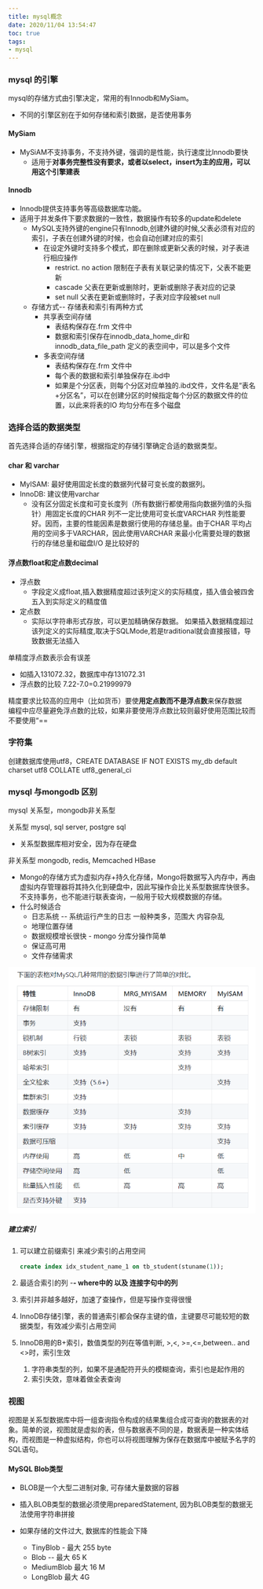 ```yaml
---
title: mysql概念
date: 2020/11/04 13:54:47
toc: true
tags:
- mysql
---
```



### mysql 的引擎
mysql的存储方式由引擎决定，常用的有Innodb和MySiam。
* 不同的引擎区别在于如何存储和索引数据，是否使用事务
<!--more-->
#### MySiam
* MySiAM不支持事务，不支持外键，强调的是性能，执行速度比Innodb要快
  * 适用于**对事务完整性没有要求，或者以select，insert为主的应用，可以用这个引擎建表**

#### Innodb
* Innodb提供支持事务等高级数据库功能。
* 适用于并发条件下要求数据的一致性，数据操作有较多的update和delete
  * MySQL支持外键的engine只有Innodb,创建外键的时候,父表必须有对应的索引，子表在创建外键的时候，也会自动创建对应的索引
    * 在设定外键时支持多个模式，即在删除或更新父表的时候，对子表进行相应操作
      * restrict. no action 限制在子表有关联记录的情况下，父表不能更新
      * cascade 父表在更新或删除时，更新或删除子表对应的记录
      * set null 父表在更新或删除时，子表对应字段被set null
  * 存储方式-- 存储表和索引有两种方式
    * 共享表空间存储
      * 表结构保存在.frm 文件中
      * 数据和索引保存在innodb_data_home_dir和innodb_data_file_path 定义的表空间中，可以是多个文件
    * 多表空间存储
      * 表结构保存在.frm 文件中
      * 每个表的数据和索引单独保存在.ibd中
      * 如果是个分区表，则每个分区对应单独的.ibd文件，文件名是“表名+分区名”，可以在创建分区的时候指定每个分区的数据文件的位置，以此来将表的IO 均匀分布在多个磁盘

### 选择合适的数据类型

首先选择合适的存储引擎，根据指定的存储引擎确定合适的数据类型。

#### char 和 varchar
* MyISAM: 最好使用固定长度的数据列代替可变长度的数据列。
* InnoDB: 建议使用varchar
  * 没有区分固定长度和可变长度列（所有数据行都使用指向数据列值的头指针）用固定长度的CHAR 列不一定比使用可变长度VARCHAR 列性能要好。因而，主要的性能因素是数据行使用的存储总量。由于CHAR 平均占用的空间多于VARCHAR，因此使用VARCHAR 来最小化需要处理的数据行的存储总量和磁盘I/O 是比较好的

#### 浮点数float和定点数decimal

* 浮点数
  * 字段定义成float,插入数据精度超过该列定义的实际精度，插入值会被四舍五入到实际定义的精度值
* 定点数
  * 实际以字符串形式存放，可以更加精确保存数据。 如果插入数据精度超过该列定义的实际精度,取决于SQLMode,若是traditional就会直接报错，导致数据无法插入

单精度浮点数表示会有误差
* 如插入131072.32，数据库中存131072.31
* 浮点数的比较 7.22-7.0=0.21999979

精度要求比较高的应用中（比如货币）要使**用定点数而不是浮点数**来保存数据  
编程中应尽量避免浮点数的比较，如果非要使用浮点数比较则最好使用范围比较而不要使用“==

### 字符集
创建数据库使用utf8，CREATE DATABASE IF NOT EXISTS my_db default charset utf8 COLLATE utf8_general_ci







### mysql 与mongodb 区别

mysql 关系型，mongodb非关系型

关系型 mysql, sql server, postgre sql

* 关系型数据库相对安全，因为存在硬盘

非关系型 mongodb, redis, Memcached HBase

* Mongo的存储方式为虚拟内存+持久化存储，Mongo将数据写入内存中，再由虚拟内存管理器将其持久化到硬盘中，因此写操作会比关系型数据库快很多。不支持事务，也不能进行联表查询，一般用于较大规模数据的存储。
* 什么时候适合
  * 日志系统 -- 系统运行产生的日志 一般种类多，范围大 内容杂乱
  * 地理位置存储
  * 数据规模增长很快 - mongo 分库分操作简单
  * 保证高可用
  * 文件存储需求



![image-20200615115603959](mysql_2/image-20200615115603959.png)



##### 建立索引

1. 可以建立前缀索引 来减少索引的占用空间

   ```sql
   create index idx_student_name_1 on tb_student(stuname(1));
   ```

2. 最适合索引的列 -**- where中的 以及 连接字句中的列**

3. 索引并非越多越好，加速了查操作，但是写操作变得很慢

4. InnoDB存储引擎，表的普通索引都会保存主键的值，主键要尽可能较短的数据类型，有效减少索引占用空间

5. InnoDB用的B+索引，数值类型的列在等值判断, >,<, >=,<=,between.. and <>时，索引生效
   1. 字符串类型的列，如果不是通配符开头的模糊查询，索引也是起作用的
   2. 索引失效，意味着做全表查询



### 视图

视图是关系型数据库中将一组查询指令构成的结果集组合成可查询的数据表的对象。简单的说，视图就是虚拟的表，但与数据表不同的是，数据表是一种实体结构，而视图是一种虚拟结构，你也可以将视图理解为保存在数据库中被赋予名字的SQL语句。


#### MySQL Blob类型

* BLOB是一个大型二进制对象, 可存储大量数据的容器

* 插入BLOB类型的数据必须使用preparedStatement, 因为BLOB类型的数据无法使用字符串拼接

* 如果存储的文件过大, 数据库的性能会下降

  * TinyBlob - 最大 255 byte
  * Blob -- 最大 65 K
  * MediumBlob 最大 16 M
  * LongBlob 最大 4G
